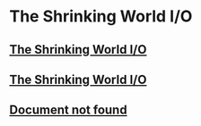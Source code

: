 # The Shrinking World I/O


## [The Shrinking World I/O](/io/Index.md)                                     


## [The Shrinking World I/O](/io/ghost.org-Index.md)                           


## [Document not found](/io/networking-Index.md)                               

